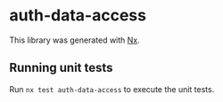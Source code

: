 # auth-data-access

This library was generated with [Nx](https://nx.dev).

## Running unit tests

Run `nx test auth-data-access` to execute the unit tests.
